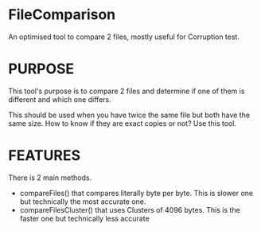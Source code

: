 # FileComparison
An optimised tool to compare 2 files, mostly useful for Corruption test.

# PURPOSE

This tool's purpose is to compare 2 files and determine if one of them is different and which one differs.

This should be used when you have twice the same file but both have the same size. How to know if they are exact copies or not? Use this tool.

# FEATURES
There is 2 main methods.
- compareFiles() that compares literally byte per byte. This is slower one but technically the most accurate one.
- compareFilesCluster() that uses Clusters of 4096 bytes. This is the faster one but technically less accurate

